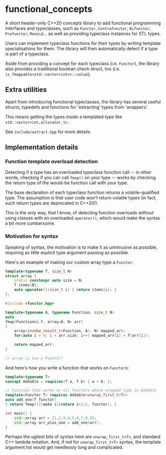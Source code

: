 # functional_concepts
A short header-only C++20 concepts library to add functional programming
interfaces and typeclasses, such as `Functor`, `Contrafunctor`, `Bifunctor`,
`Profunctor`, `Monoid`... as well as providing typeclass instances for STL
types.

Users can implement typeclass functions for their types by writing template
specialisations for them. The library will then automatically detect if a type
is part of a typeclass.

Aside from providing a concept for each typeclass (i.e. `Functor`), the library
also provides a traditional boolean check struct, too (i.e.
`is_fmappable<std::vector<int>>::value`);

## Extra utilities
Apart from introducing functional typeclasses, the library has several useful
structs, typedefs and functions for 'extracting' types from 'wrappers'.

This means getting the types _inside_ a templated type like
`std::vector<int,allocator_t>`.

See `include/extract.hpp` for more details.

## Implementation details

### Function template overload detection
Detecting if a type has an overloaded typeclass function call -- in other words,
checking if you can call `fmap()` on your type -- works by checking the return
type of the would-be function call with your type.

The base declaration of each typeclass function returns a volatile-qualified
type. The assumption is that user code _won't_ return volatile types (in fact,
such return types are deprecated in C++20!).

This is the only way, that I know, of detecting function overloads _without_
using classes with an overloaded `operator()`, which would make the syntax a bit
more cumbersome.

### Motivation for syntax
Speaking of syntax, the motivation is to make it as unintrusive as possible,
requiring as little explicit type argument passing as possible.

Here's an example of making our custom array type a `Functor`:
```c++
template<typename T, size_t N>
struct array {
    static constexpr auto size = N;
	T items[N];
	auto operator[](size_t i) { return items[i]; }
};

#include <functor.hpp>

template<typename A, typename Function, size_t N>
auto
fmap(Function&& f, array<A, N> arr)
{
	array<invoke_result_t<Function, A>, N> mapped_arr;
	for(auto i = 0; i < arr.size; i++) mapped_arr[i] = f(arr[i]);

	return mapped_arr;
}

// array is now a Functor!
```


And here's how you write a function that works on `Functor`s:
```c++
template<typename T>
concept Addable = requires(T a, T b) { a + b; };

// Function that works on all functors whose wrapped type is Addable
template<Functor T> requires Addable<unwrap_first_t<T>>
auto add_one(T functor)
{ return fmap([](auto i){return i+2;}, functor); }

int main() {
	std::array arr = {1,2,3,4,5,6,7,8,9};
	std::array arr_plus_one = add_one(arr);
}
```

Perhaps the ugliest bits of syntax here are `unwrap_first_t<T>`, and standard
C++ lambda notation. And, if not for `unwrap_first_t<T>` syntax, the template
argument list would get needlessly long and complicated.
